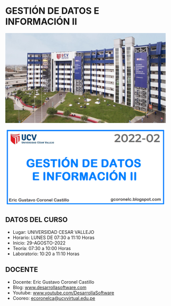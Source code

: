 #  GESTIÓN DE DATOS E INFORMACIÓN II

![GESTIÓN DE DATOS E INFORMACIÓN II](https://raw.githubusercontent.com/gcoronelc/UCV_GDI-2_202202-A1/master/img/portada.png)

![GESTIÓN DE DATOS E INFORMACIÓN II](https://raw.githubusercontent.com/gcoronelc/UCV_GDI-2_202202-A1/master/img/curso.png)


## DATOS DEL CURSO

- Lugar: UNIVERSIDAD CESAR VALLEJO
- Horario: LUNES DE 07:30 a 11:10 Horas
- Inicio: 29-AGOSTO-2022
- Teoría: 07:30 a 10:00 Horas
- Laboratorio: 10:20 a 11:10 Horas


## DOCENTE

- Docente: Eric Gustavo Coronel Castillo
- Blog: www.desarrollasoftware.com
- Youtube: www.youtube.com/DesarrollaSoftware
- Cooreo: ecoronelca@ucvvirtual.edu.pe





